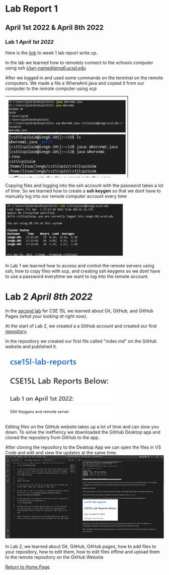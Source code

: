 # Lab Report 1
## April 1st 2022 & April 8th 2022
### **Lab 1** *April 1st 2022*

Here is the [link](https://docs.google.com/document/d/17jT1E99qHO9q5prd-BPDhzNqIDCAVYAtavVzt3bCg10/edit#heading=h.4o1hnbkz6val) to week 1 lab report write up.

In the lab we learned how to remotely connect to the schools computer using ssh *User-name@ieng6.ucsd.edu*

After we logged in and used some commands on the terminal on the remote computers. We made a file a WhereAmI.java and copied it from our computer to the remote computer using *scp* 

![Image](labreport1.PNG)

Copying files and logging into the ssh account with the password takes a lot of time. So we learned how to create a **ssh keygen** so that we dont have to manually log into our remote computer account every time

![Image](sshkeyLab.PNG)

In Lab 1 we learned how to access and control the remote servers using ssh, how to copy files with scp, and creating ssh keygens so we dont have to use a password everytime we want to log into the remote account.

# **Lab 2** *April 8th 2022*

In the [second lab](https://docs.google.com/document/d/1Nw6gdehL-BzqjeVV1jzi_Ni4cdpx2uquLztLGTdzUdU/edit#heading=h.49e6dmnl0l3f) for CSE 15L we learned about Git, GitHub, and GitHub Pages *(what your looking at right now)*.

At the start of Lab 2, we created a a GitHub account and created our first [repository](https://github.com/Kevin-Jakiel/cse15l-lab-reports/tree/main).

In the repository we created our first file called "index.md" on the GitHub website and published it.

![Image](lab2.PNG)

Editing files on the GitHub website takes up a lot of time and can slow you down. To solve the ineffiency we downloaded the GitHub Desktop app and cloned the repository from GitHub to the app.

After cloning the repository to the Desktop App we can open the files in VS Code and edit and view the updates at the same time.
![Image](lab2VsCode.PNG)

In Lab 2, we learned about Git, GitHub, GitHub pages, how to add files to your repository, how to edit them, how to edit files offline and upload them to the remote repository on the GitHub Website

[Return to Home Page](index.html)